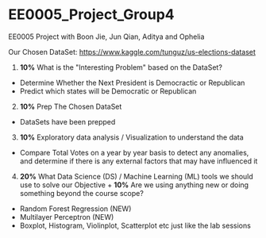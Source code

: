 # EE0005_Project_Group4
EE0005 Project with Boon Jie, Jun Qian, Aditya and Ophelia

Our Chosen DataSet: https://www.kaggle.com/tunguz/us-elections-dataset

1) **10%** What is the "Interesting Problem" based on the DataSet?
  - Determine Whether the Next President is Democractic or Republican
  - Predict which states will be Democratic or Republican
 
2) **10%** Prep The Chosen DataSet
  - DataSets have been prepped
 
3) **10%** Exploratory data analysis / Visualization to understand the data
  - Compare Total Votes on a year by year basis to detect any anomalies, and determine if there is any external factors that may have influenced it

4) **20%** What Data Science (DS) / Machine Learning (ML) tools we should use to solve our Objective + **10%** Are we using anything new or doing something beyond the course scope?
  - Random Forest Regression (NEW)
  - Multilayer Perceptron (NEW)
  - Boxplot, Histogram, Violinplot, Scatterplot etc just like the lab sessions

